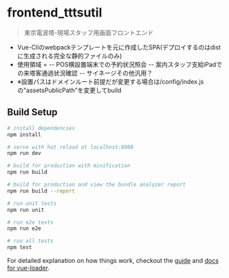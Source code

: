 # frontend_tttsutil

> 東京電波塔-現場スタッフ用画面フロントエンド
- Vue-Cliのwebpackテンプレートを元に作成したSPA(デプロイするのはdistに生成される完全な静的ファイルのみ)
- 使用領域 = 
-- POS横設置端末での予約状況照会
-- 案内スタッフ支給iPadでの来塔客通過状況確認
-- サイネージその他汎用？
- ※設置パスはドメインルート前提だが変更する場合は/config/index.jsの"assetsPublicPath"を変更してbuild

## Build Setup

``` bash
# install dependencies
npm install

# serve with hot reload at localhost:8080
npm run dev

# build for production with minification
npm run build

# build for production and view the bundle analyzer report
npm run build --report

# run unit tests
npm run unit

# run e2e tests
npm run e2e

# run all tests
npm test
```

For detailed explanation on how things work, checkout the [guide](http://vuejs-templates.github.io/webpack/) and [docs for vue-loader](http://vuejs.github.io/vue-loader).
